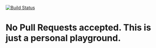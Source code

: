 [![Build Status](https://travis-ci.org/vaskoz/ctci6-go.svg?branch=master)](https://travis-ci.org/vaskoz/ctci6-go)

# No Pull Requests accepted. This is just a personal playground.
